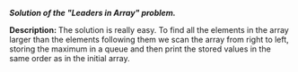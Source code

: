 <b><i>Solution of the "Leaders in Array" problem.</i></b>

<b>Description: </b> The solution is really easy. To find all the elements in the array larger than the elements following them
we scan the array from right to left, storing the maximum in a queue and then print the stored values in the same order as in the
initial array.
